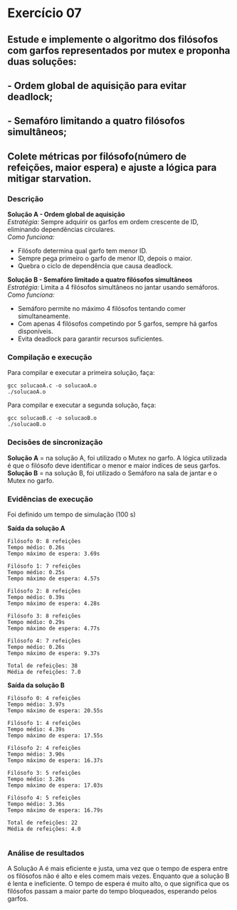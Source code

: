 # Exercício 07 

## Estude e implemente o algoritmo dos filósofos com garfos representados por mutex e proponha duas soluções:
## - Ordem global de aquisição para evitar deadlock;
## - Semafóro limitando a quatro filósofos simultâneos; 
## Colete métricas por filósofo(número de refeições, maior espera) e ajuste a lógica para mitigar starvation. 

### Descrição 
**Solução A - Ordem global de aquisição**
<br>*Estratégia:* Sempre adquirir os garfos em ordem crescente de ID, eliminando dependências circulares.
<br>*Como funciona:*
+ Filósofo determina qual garfo tem menor ID.
+ Sempre pega primeiro o garfo de menor ID, depois o maior.
+ Quebra o ciclo de dependência que causa deadlock.

**Solução B - Semafóro limitado a quatro filósofos simultâneos**
<br>*Estratégia:* Limita a 4 filósofos simultâneos no jantar usando semáforos.
<br>*Como funciona:*
+ Semáforo permite no máximo 4 filósofos tentando comer simultaneamente.
+ Com apenas 4 filósofos competindo por 5 garfos, sempre há garfos disponíveis.
+ Evita deadlock para garantir recursos suficientes.


### Compilação e execução 
Para compilar e executar a primeira solução, faça:
```
gcc solucaoA.c -o solucaoA.o
./solucaoA.o
```

Para compilar e executar a segunda solução, faça:
```
gcc solucaoB.c -o solucaoB.o
./solucaoB.o
```


### Decisões de sincronização
**Solução A** = na solução A, foi utilizado o Mutex no garfo. A lógica utilizada é que o filósofo deve identificar o menor e maior indíces de seus garfos.
<br> **Solução B** = na solução B, foi utilizado o Semáforo na sala de jantar e o Mutex no garfo.


### Evidências de execução
Foi definido um tempo de simulação (100 s)

**Saída da solução A**
```
Filósofo 0: 8 refeições 
Tempo médio: 0.26s
Tempo máximo de espera: 3.69s

Filósofo 1: 7 refeições 
Tempo médio: 0.25s
Tempo máximo de espera: 4.57s

Filósofo 2: 8 refeições 
Tempo médio: 0.39s
Tempo máximo de espera: 4.28s

Filósofo 3: 8 refeições 
Tempo médio: 0.29s
Tempo máximo de espera: 4.77s

Filósofo 4: 7 refeições 
Tempo médio: 0.26s
Tempo máximo de espera: 9.37s

Total de refeições: 38
Média de refeições: 7.0

```



**Saída da solução B** 
```
Filósofo 0: 4 refeições 
Tempo médio: 3.97s
Tempo máximo de espera: 20.55s
 
Filósofo 1: 4 refeições 
Tempo médio: 4.39s
Tempo máximo de espera: 17.55s
 
Filósofo 2: 4 refeições 
Tempo médio: 3.90s
Tempo máximo de espera: 16.37s
 
Filósofo 3: 5 refeições 
Tempo médio: 3.26s
Tempo máximo de espera: 17.03s

Filósofo 4: 5 refeições 
Tempo médio: 3.36s
Tempo máximo de espera: 16.79s
 
Total de refeições: 22
Média de refeições: 4.0
 
```


### Análise de resultados
A Solução A é mais eficiente e justa, uma vez que o tempo de espera entre os filósofos não é alto e eles comem mais vezes. Enquanto que a solução B é lenta e ineficiente. O tempo de espera é muito alto, o que significa que os filósofos passam a maior parte do tempo bloqueados, esperando pelos garfos.
